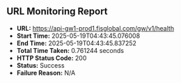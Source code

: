 ## URL Monitoring Report

- **URL:** https://api-gw1-prod1.fisglobal.com/gw/v1/health
- **Start Time:** 2025-05-19T04:43:45.076008
- **End Time:** 2025-05-19T04:43:45.837252
- **Total Time Taken:** 0.761244 seconds
- **HTTP Status Code:** 200
- **Status:** Success
- **Failure Reason:** N/A
